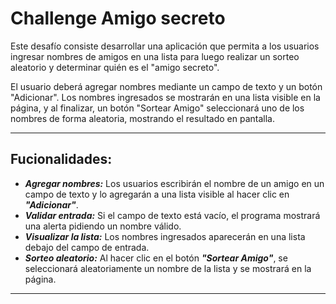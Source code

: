 # Challenge Amigo secreto

Este desafío consiste desarrollar una aplicación que permita a los usuarios ingresar nombres de amigos en una lista para luego realizar un sorteo aleatorio y determinar quién es el "amigo secreto".

El usuario deberá agregar nombres mediante un campo de texto y un botón "Adicionar". Los nombres ingresados se mostrarán en una lista visible en la página, y al finalizar, un botón "Sortear Amigo" seleccionará uno de los nombres de forma aleatoria, mostrando el resultado en pantalla.

---

## Fucionalidades:

-   **_Agregar nombres:_** Los usuarios escribirán el nombre de un amigo en un campo de texto y lo agregarán a una lista visible al hacer clic en **_"Adicionar"_**.
-   **_Validar entrada:_** Si el campo de texto está vacío, el programa mostrará una alerta pidiendo un nombre válido.
-   **_Visualizar la lista:_** Los nombres ingresados aparecerán en una lista debajo del campo de entrada.
-   **_Sorteo aleatorio:_** Al hacer clic en el botón **_"Sortear Amigo"_**, se seleccionará aleatoriamente un nombre de la lista y se mostrará en la página.

---
